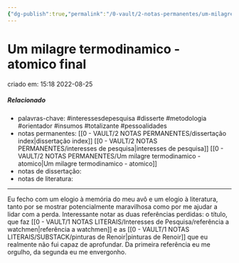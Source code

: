 ```yaml
---
{"dg-publish":true,"permalink":"/0-vault/2-notas-permanentes/um-milagre-termodinamico-atomico-final/","tags":["permanente","interessesdepesquisa","disserte","metodologia","orientador","insumos","totalizante","pessoalidades"],"dgHomeLink":true,"dgShowLocalGraph":true,"dgShowFileTree":true,"dgEnableSearch":true}
---
```


# Um milagre termodinamico - atomico final
criado em: 15:18 2022-08-25

##### Relacionado
- palavras-chave: #interessesdepesquisa  #disserte #metodologia #orientador #insumos #totalizante #pessoalidades 
- notas permanentes: [[0 - VAULT/2 NOTAS PERMANENTES/dissertação index\|dissertação index]] [[0 - VAULT/2 NOTAS PERMANENTES/interesses de pesquisa\|interesses de pesquisa]] [[0 - VAULT/2 NOTAS PERMANENTES/Um milagre termodinamico - atomico\|Um milagre termodinamico - atomico]]
- notas de dissertação:
- notas de literatura: 

---

Eu fecho com um elogio à memória do meu avô e um elogio à literatura, tanto por se mostrar potencialmente maravilhosa como por me ajudar a lidar com a perda. Interessante notar as duas referências perdidas: o título, que faz [[0 - VAULT/1 NOTAS LITERAIS/Interesses de Pesquisa/referência a watchmen\|referência a watchmen]] e as [[0 - VAULT/1 NOTAS LITERAIS/SUBSTACK/pinturas de Renoir\|pinturas de Renoir]] que eu realmente não fui capaz de aprofundar. Da primeira referência eu me orgulho, da segunda eu me envergonho. 

